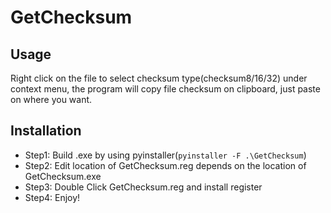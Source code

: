 # GetChecksum

## Usage
Right click on the file to select checksum type(checksum8/16/32) under context menu, the program will copy file checksum on clipboard, just paste on where you want.
## Installation
* Step1: Build .exe by using pyinstaller(`pyinstaller -F .\GetChecksum`)
* Step2: Edit location of GetChecksum.reg depends on the location of GetChecksum.exe
* Step3: Double Click GetChecksum.reg and install register
* Step4: Enjoy!
